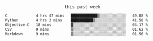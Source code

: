 <p align="center"><samp>this past week</samp></p>
<!--START_SECTION:waka-->

```txt
C             4 hrs 47 mins   ████████████▒░░░░░░░░░░░░   49.08 %
Python        4 hrs 3 mins    ██████████▒░░░░░░░░░░░░░░   41.58 %
Objective-C   18 mins         ▓░░░░░░░░░░░░░░░░░░░░░░░░   03.17 %
CSV           9 mins          ▒░░░░░░░░░░░░░░░░░░░░░░░░   01.62 %
Markdown      9 mins          ▒░░░░░░░░░░░░░░░░░░░░░░░░   01.56 %
```

<!--END_SECTION:waka-->


